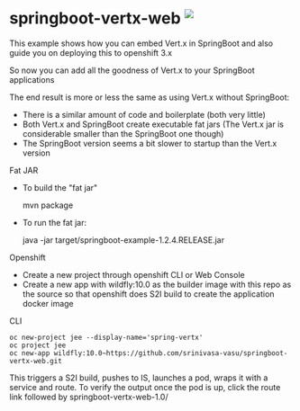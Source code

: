# springboot-vertx-web <sup><img src="https://travis-ci.org/srinivasa-vasu/springboot-vertx-web.svg?branch=master" /></sup>

This example shows how you can embed Vert.x in SpringBoot and also guide you on deploying this to openshift 3.x

So now you can add all the goodness of Vert.x to your SpringBoot applications

The end result is more or less the same as using Vert.x without SpringBoot:

* There is a similar amount of code and boilerplate (both very little)
* Both Vert.x and SpringBoot create executable fat jars (The Vert.x jar is considerable smaller than the SpringBoot one though)
* The SpringBoot version seems a bit slower to startup than the Vert.x version

Fat JAR

* To build the "fat jar"

    mvn package

* To run the fat jar:
    
    java -jar target/springboot-example-1.2.4.RELEASE.jar
    
Openshift
* Create a new project through openshift CLI or Web Console
* Create a new app with wildfly:10.0 as the builder image with this repo as the source so that openshift does S2I build to create the application docker image

CLI

    oc new-project jee --display-name='spring-vertx'
    oc project jee
    oc new-app wildfly:10.0~https://github.com/srinivasa-vasu/springboot-vertx-web.git
    
This triggers a S2I build, pushes to IS, launches a pod, wraps it with a service and route. To verify the output once the pod is up, click the route link followed by springboot-vertx-web-1.0/
